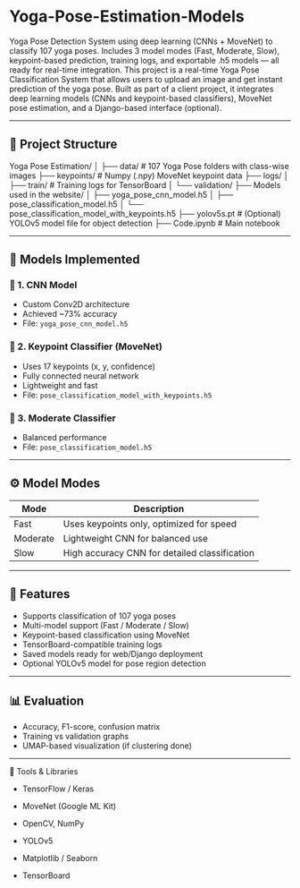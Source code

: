 # Yoga-Pose-Estimation-Models
Yoga Pose Detection System using deep learning (CNNs + MoveNet) to classify 107 yoga poses. Includes 3 model modes (Fast, Moderate, Slow), keypoint-based prediction, training logs, and exportable .h5 models — all ready for real-time integration. This project is a real-time Yoga Pose Classification System that allows users to upload an image and get instant prediction of the yoga pose. 
Built as part of a client project, it integrates deep learning models (CNNs and keypoint-based classifiers), MoveNet pose estimation, and a Django-based interface (optional).

---

## 📁 Project Structure
Yoga Pose Estimation/
│
├── data/ # 107 Yoga Pose folders with class-wise images
├── keypoints/ # Numpy (.npy) MoveNet keypoint data
├── logs/
│ ├── train/ # Training logs for TensorBoard
│ └── validation/
├── Models used in the website/
│ ├── yoga_pose_cnn_model.h5
│ ├── pose_classification_model.h5
│ └── pose_classification_model_with_keypoints.h5
├── yolov5s.pt # (Optional) YOLOv5 model file for object detection
├── Code.ipynb # Main notebook



---

## 🧠 Models Implemented

### 🔸 1. CNN Model
- Custom Conv2D architecture
- Achieved ~73% accuracy
- File: `yoga_pose_cnn_model.h5`

### 🔸 2. Keypoint Classifier (MoveNet)
- Uses 17 keypoints (x, y, confidence)
- Fully connected neural network
- Lightweight and fast
- File: `pose_classification_model_with_keypoints.h5`

### 🔸 3. Moderate Classifier
- Balanced performance
- File: `pose_classification_model.h5`

---

## ⚙️ Model Modes

| Mode      | Description                                  |
|-----------|----------------------------------------------|
| Fast      | Uses keypoints only, optimized for speed     |
| Moderate  | Lightweight CNN for balanced use             |
| Slow      | High accuracy CNN for detailed classification|

---

## 🧪 Features

- Supports classification of 107 yoga poses
- Multi-model support (Fast / Moderate / Slow)
- Keypoint-based classification using MoveNet
- TensorBoard-compatible training logs
- Saved models ready for web/Django deployment
- Optional YOLOv5 model for pose region detection

---

## 📊 Evaluation

- Accuracy, F1-score, confusion matrix
- Training vs validation graphs
- UMAP-based visualization (if clustering done)

---

📌 Tools & Libraries

- TensorFlow / Keras

- MoveNet (Google ML Kit)

- OpenCV, NumPy

- YOLOv5

- Matplotlib / Seaborn

- TensorBoard



